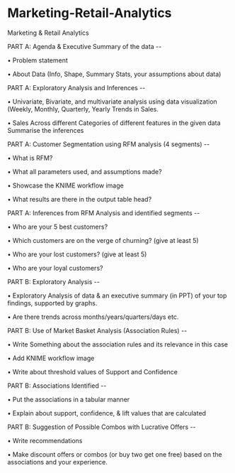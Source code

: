 # Marketing-Retail-Analytics
Marketing &amp; Retail Analytics

PART A: Agenda & Executive Summary of the data --

•	Problem statement  

•	About Data (Info, Shape, Summary Stats, your assumptions about data)

PART A: Exploratory Analysis and Inferences -- 

•	Univariate, Bivariate, and multivariate analysis using data visualization (Weekly, Monthly, Quarterly, Yearly Trends in Sales. 

•	Sales Across different Categories of different features in the given data Summarise the inferences

PART A: Customer Segmentation using RFM analysis (4 segments) --

•	What is RFM? 

•	What all parameters used, and assumptions made? 

•	Showcase the KNIME workflow image 

•	What results are there in the output table head?

PART A: Inferences from RFM Analysis and identified segments --

•	Who are your 5 best customers?

•	Which customers are on the verge of churning? (give at least 5) 

•	Who are your lost customers? (give at least 5) 

•	Who are your loyal customers?

PART B: Exploratory Analysis --

•	Exploratory Analysis of data & an executive summary (in PPT) of your top findings, supported by graphs. 

•	Are there trends across months/years/quarters/days etc. 

PART B: Use of Market Basket Analysis (Association Rules) --

•	Write Something about the association rules and its relevance in this case 

•	Add KNIME workflow image 

•	Write about threshold values of Support and Confidence

PART B: Associations Identified --

•	Put the associations in a tabular manner 

•	Explain about support, confidence, & lift values that are calculated

PART B: Suggestion of Possible Combos with Lucrative Offers --

•	Write recommendations 

•	Make discount offers or combos (or buy two get one free) based on the associations and your experience.
